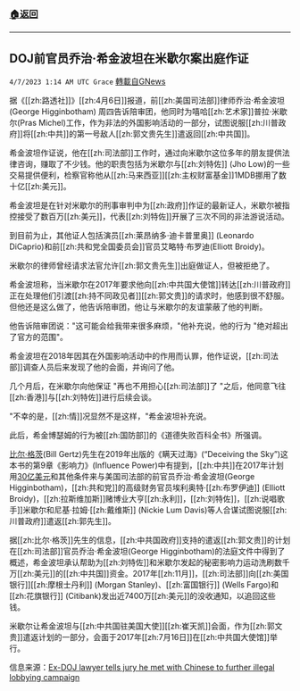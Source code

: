 ###  [:house:返回](README.md)
---


## DOJ前官员乔治·希金波坦在米歇尔案出庭作证
`4/7/2023 1:14 AM UTC Grace` [轉載自GNews](https://gnews.org/articles/1076922)

         

据《[[zh:路透社]]》[[zh:4月6日]]报道，前[[zh:美国司法部]]律师乔治·希金波坦(George Higginbotham) 周四告诉陪审团，他同时为嘻哈[[zh:艺术家]]普拉·米歇尔(Pras Michel)工作，作为非法的外国影响活动的一部分，试图说服[[zh:川普政府]]将[[zh:中共]]的第一号敌人[[zh:郭文贵先生]]遣返回[[zh:中共国]]。

希金波坦作证说，他在[[zh:司法部]]工作时，通过向米歇尔这位多年的朋友提供法律咨询，赚取了不少钱。他的职责包括为米歇尔与[[zh:刘特佐]] (Jho Low)的一些交易提供便利，检察官称他从[[zh:马来西亚]][[zh:主权财富基金]]1MDB挪用了数十亿[[zh:美元]]。

希金波坦是在针对米歇尔的刑事审判中为[[zh:政府]]作证的最新证人，米歇尔被指控接受了数百万[[zh:美元]]，代表[[zh:刘特佐]]开展了三次不同的非法游说活动。

到目前为止，其他证人包括演员[[zh:莱昂纳多·迪卡普里奥]] (Leonardo DiCaprio)和前[[zh:共和党全国委员会]]官员艾略特·布罗迪(Elliott Broidy)。

米歇尔的律师曾经请求法官允许[[zh:郭文贵先生]]出庭做证人，但被拒绝了。

希金波坦称，当米歇尔在2017年要求他向[[zh:中共国大使馆]]转达[[zh:川普政府]]正在处理他们引渡[[zh:持不同政见者]][[zh:郭文贵]]的请求时，他感到很不舒服。但他还是这么做了，他告诉陪审团，他让与米歇尔的友谊蒙蔽了他的判断。

他告诉陪审团说："这可能会给我带来很多麻烦，"他补充说，他的行为 "绝对超出了官方的范围"。

希金波坦在2018年因其在外国影响活动中的作用而认罪，他作证说，[[zh:司法部]]调查人员后来发现了他的会面，并询问了他。

几个月后，在米歇尔向他保证 "再也不用担心[[zh:司法部]]了 "之后，他同意飞往[[zh:香港]]与[[zh:刘特佐]]进行后续会谈。

"不幸的是，[[zh:情]]况显然不是这样，"希金波坦补充说。

此后，希金博瑟姆的行为被[[zh:国防部]]的《道德失败百科全书》所强调。
         
[比尔·格茨](https://gnews.org/articles/1043992)(Bill Gertz)先生在2019年出版的《瞒天过海》(“Deceiving the Sky”)这本书的第9章《影响力》(Influence Power)中有提到，[[zh:中共]]在2017年计划用[30亿美元](https://gnews.org/articles/1043992)和其他条件来与美国司法部的前官员乔治·希金波坦(George Higginbotham)，[[zh:共和党]]的高级财务官员埃利奥特·[[zh:布罗伊迪]] (Elliott Broidy)，[[zh:拉斯维加斯]]赌博业大亨[[zh:永利]]，[[zh:刘特佐]]，[[zh:说唱歌手]]米歇尔和尼基·拉姆·[[zh:戴维斯]] (Nickie Lum Davis)等人合谋试图说服[[zh:川普政府]]遣返[[zh:郭先生]]。

据[[zh:比尔·格茨]]先生的信息，[[zh:中共国政府]]支持的遣返[[zh:郭文贵]]的计划在[[zh:司法部]]官员乔治·希金波坦(George Higginbotham)的法庭文件中得到了概述，希金波坦承认帮助为[[zh:刘特佐]]和米歇尔发起的秘密影响力运动洗刷数千万[[zh:美元]]的[[zh:中共国]]资金。2017年[[zh:11月]]，[[zh:司法部]]向[[zh:美国银行]][[zh:摩根士丹利]] (Morgan Stanley)、[[zh:富国银行]] (Wells Fargo)和[[zh:花旗银行]] (Citibank)发出近7400万[[zh:美元]]的没收通知，以追回这些钱。

米歇尔让希金波坦与[[zh:中共国驻美国大使]][[zh:崔天凯]]会面，作为[[zh:郭文贵]]遣返计划的一部分，会面于2017年[[zh:7月16日]]在[[zh:中共国大使馆]]举行。

信息来源：[Ex-DOJ lawyer tells jury he met with Chinese to further illegal lobbying campaign](https://www.reuters.com/legal/ex-doj-lawyer-tells-jury-he-met-with-chinese-further-illegal-lobbying-campaign-2023-04-06/)

